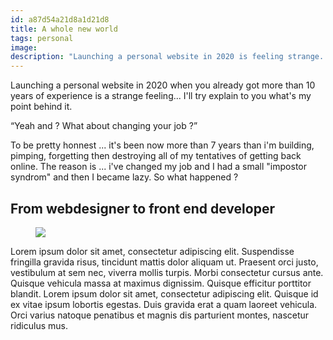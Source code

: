 ```yaml
---
id: a87d54a21d8a1d21d8
title: A whole new world
tags: personal
image: 
description: "Launching a personal website in 2020 is feeling strange. Even worst when it's been 10 years you're not existing anymore online. "
---
```


<p class="lead"> Launching a personal website in 2020 when you already got more than 10 years of experience is a strange feeling... I'll try explain to you what's my point behind it.</p>

<q>Yeah and ? What about changing your job ?</q>

To be pretty honnest ... it's been now more than 7 years than i'm building, pimping, forgetting then destroying all of my tentatives of getting back online. The reason is ... i've changed my job and I had a small "impostor syndrom" and then I became lazy. So what happened ?



## From webdesigner to front end developer

<figure class="extent">
    <img src="https://source.unsplash.com/2000x1500" />
</figure>

<p class="multi-column">
    Lorem ipsum dolor sit amet, consectetur adipiscing elit. Suspendisse fringilla gravida risus, tincidunt mattis dolor aliquam ut. Praesent orci justo, vestibulum at sem nec, viverra mollis turpis. Morbi consectetur cursus ante. Quisque vehicula massa at maximus dignissim. Quisque efficitur porttitor blandit. Lorem ipsum dolor sit amet, consectetur adipiscing elit. Quisque id ex vitae ipsum lobortis egestas. Duis gravida erat a quam laoreet vehicula. Orci varius natoque penatibus et magnis dis parturient montes, nascetur ridiculus mus.
</p>